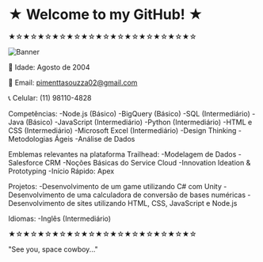 # ★ Welcome to my GitHub! ★
★☆★☆★☆★☆★☆★☆★☆★☆★☆★☆★☆★☆★☆

![Banner](https://i.pinimg.com/originals/af/34/c3/af34c3d8fd9a3a823fe0e567f9ee2693.gif)

🎂 Idade: Agosto de 2004

📧 Email: pimenttasouzza02@gmail.com

📞 Celular: (11) 98110-4828

Competências:
-Node.js (Básico)
-BigQuery (Básico)
-SQL (Intermediário)
-Java (Básico)
-JavaScript (Intermediário)
-Python (Intermediário)
-HTML e CSS (Intermediário)
-Microsoft Excel (Intermediário)
-Design Thinking
-Metodologias Ágeis
-Análise de Dados

Emblemas relevantes na plataforma Trailhead:
-Modelagem de Dados
-Salesforce CRM
-Noções Básicas do Service Cloud
-Innovation Ideation & Prototyping
-Início Rápido: Apex

Projetos:
-Desenvolvimento de um game utilizando C# com Unity
-Desenvolvimento de uma calculadora de conversão de bases numéricas
-Desenvolvimento de sites utilizando HTML, CSS, JavaScript e Node.js

Idiomas:
-Inglês (Intermediário)

★☆★☆★☆★☆★☆★☆★☆★☆★☆★☆★☆★☆★☆

"See you, space cowboy..."
